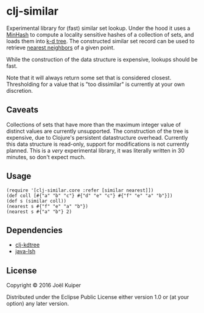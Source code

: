 # clj-similar

Experimental library for (fast) similar set lookup.
Under the hood it uses a [MinHash](https://en.wikipedia.org/wiki/MinHash) to compute a locality sensitive hashes of a collection of sets, and loads them into [k-d tree](https://en.wikipedia.org/wiki/K-d_tree).
The constructed similar set record can be used to retrieve [nearest neighbors](https://en.wikipedia.org/wiki/Nearest_neighbor_search) of a given point.

While the construction of the data structure is expensive, lookups should be fast.

Note that it will always return some set that is considered closest. Thresholding for a value that is "too dissimilar" is currently at your own discretion.


## Caveats
Collections of sets that have more than the maximum integer value of distinct values are currently unsupported.
The construction of the tree is expensive, due to Clojure's persistent datastructure overhead.
Currently this data structure is read-only, support for modifications is not currently planned.
This is a *very* experimental library, it was literally written in 30 minutes, so don't expect much.

## Usage

```
(require '[clj-similar.core :refer [similar nearest]])
(def coll [#{"a" "b" "c"} #{"d" "e" "c"} #{"f" "e" "a" "b"}])
(def s (similar coll))
(nearest s #{"f" "e" "a" "b"})
(nearest s #{"a" "b"} 2)
```

## Dependencies

* [clj-kdtree](https://github.com/abscondment/clj-kdtree)
* [java-lsh](https://github.com/tdebatty/java-LSH)

## License

Copyright © 2016 Joël Kuiper

Distributed under the Eclipse Public License either version 1.0 or (at
your option) any later version.
